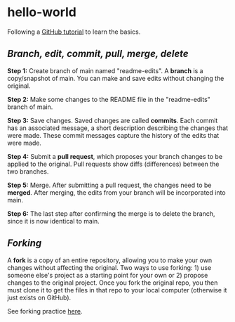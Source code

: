# hello-world
Following a [GitHub tutorial](https://docs.github.com/en/get-started/quickstart/hello-world) to learn the basics. 

## _Branch, edit, commit, pull, merge, delete_  
**Step 1:** Create branch of main named "readme-edits". A **branch** is a copy/snapshot of main. You can make and save edits without changing the original.  

**Step 2:** Make some changes to the README file in the "readme-edits" branch of main.   

**Step 3:** Save changes. Saved changes are called **commits**. Each commit has an associated message, a short description describing the changes that were made. These commit messages capture the history of the edits that were made.   

**Step 4:** Submit a **pull request**, which proposes your branch changes to be applied to the original. Pull requests show diffs (differences) between the two branches.   

**Step 5:** Merge. After submitting a pull request, the changes need to be **merged**. After merging, the edits from your branch will be incorporated into main.   

**Step 6:** The last step after confirming the merge is to delete the branch, since it is now identical to main.   


## _Forking_  
A **fork** is a copy of an entire repository, allowing you to make your own changes without affecting the original. Two ways to use forking: 1) use someone else's project as a starting point for your own or 2) propose changes to the original project. Once you fork the original repo, you then must clone it to get the files in that repo to your local computer (otherwise it just exists on GitHub). 

See forking practice [here](https://github.com/kyut0/Spoon-Knife).
